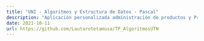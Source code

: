 ```yaml
---
title: "UNI - Algoritmos y Estructura de Datos - Pascal"
description: "Aplicación personalizada administración de productos y Proyectos. "
date: 2021-10-11
url: https://github.com/Lautarotetamusa/TP_AlgoritmosUTN
---
```

